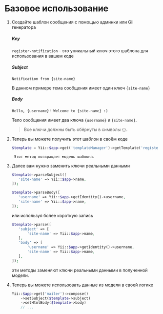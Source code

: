 Базовое использование
=====================

1. Создайте шаблон сообщения с помощью админки или Gii генератора

    ##### Key
    
    `register-notification` - это уникальный ключ этого шаблона для использования в вашем коде

    ##### Subject
    
    `Notification from {site-name}`
    
    В данном примере тема сообщения имеет один ключ `{site-name}`
    
    ##### Body
    
    `Hello, {username}! Welcome to {site-name} :)`
    
    Тело сообщения имеет два ключа `{username}` и `{site-name}`.
    
    > Все ключи должны быть обёрнуты в символы `{}`.
    
2. Теперь вы можете получить этот шаблон в своём коде

    ```php
    $template = Yii::$app->get('templateManager')->getTemplate('register-notification');
    ```
    
        Этот метод возвращает модель шаблона.
    
3. Далее вам нужно заменить ключи реальными данными

    ```php
    $template->parseSubject([
       'site-name' => Yii::$app->name,
    ]);
 
    $template->parseBody([
       'username' => Yii::$app->getIdentity()->username,
       'site-name' => Yii::$app->name,
    ]);
    ```
    
    или используя более короткую запись
    
    ```php
    $template->parse([
       'subject' => [
           'site-name' => Yii::$app->name,
       ],
       'body' => [
           'username' => Yii::$app->getIdentity()->username,
           'site-name' => Yii::$app->name,
       ],
    ]);
    ```
    
    эти методы заменяют ключи реальными данными в полученной модели.
    
4. Теперь вы можете использовать данные из модели в своей логике

    ```php
    Yii::$app->get('mailer')->compose()
        ->setSubject($template->subject)
        ->setHtmlBody($template->body)
        // ...
    ```
